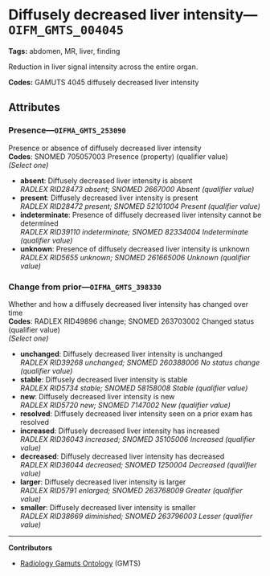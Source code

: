 # Diffusely decreased liver intensity—`OIFM_GMTS_004045`

**Tags:** abdomen, MR, liver, finding

Reduction in liver signal intensity across the entire organ.

**Codes:** GAMUTS 4045 diffusely decreased liver intensity

## Attributes

### Presence—`OIFMA_GMTS_253090`

Presence or absence of diffusely decreased liver intensity  
**Codes**: SNOMED 705057003 Presence (property) (qualifier value)  
*(Select one)*

- **absent**: Diffusely decreased liver intensity is absent  
_RADLEX RID28473 absent; SNOMED 2667000 Absent (qualifier value)_
- **present**: Diffusely decreased liver intensity is present  
_RADLEX RID28472 present; SNOMED 52101004 Present (qualifier value)_
- **indeterminate**: Presence of diffusely decreased liver intensity cannot be determined  
_RADLEX RID39110 indeterminate; SNOMED 82334004 Indeterminate (qualifier value)_
- **unknown**: Presence of diffusely decreased liver intensity is unknown  
_RADLEX RID5655 unknown; SNOMED 261665006 Unknown (qualifier value)_

### Change from prior—`OIFMA_GMTS_398330`

Whether and how a diffusely decreased liver intensity has changed over time  
**Codes**: RADLEX RID49896 change; SNOMED 263703002 Changed status (qualifier value)  
*(Select one)*

- **unchanged**: Diffusely decreased liver intensity is unchanged  
_RADLEX RID39268 unchanged; SNOMED 260388006 No status change (qualifier value)_
- **stable**: Diffusely decreased liver intensity is stable  
_RADLEX RID5734 stable; SNOMED 58158008 Stable (qualifier value)_
- **new**: Diffusely decreased liver intensity is new  
_RADLEX RID5720 new; SNOMED 7147002 New (qualifier value)_
- **resolved**: Diffusely decreased liver intensity seen on a prior exam has resolved  
- **increased**: Diffusely decreased liver intensity has increased  
_RADLEX RID36043 increased; SNOMED 35105006 Increased (qualifier value)_
- **decreased**: Diffusely decreased liver intensity has decreased  
_RADLEX RID36044 decreased; SNOMED 1250004 Decreased (qualifier value)_
- **larger**: Diffusely decreased liver intensity is larger  
_RADLEX RID5791 enlarged; SNOMED 263768009 Greater (qualifier value)_
- **smaller**: Diffusely decreased liver intensity is smaller  
_RADLEX RID38669 diminished; SNOMED 263796003 Lesser (qualifier value)_

---

**Contributors**

- [Radiology Gamuts Ontology](https://gamuts.net/) (GMTS)